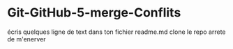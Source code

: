 # Git-GitHub-5-merge-Conflits

écris quelques ligne de text dans ton fichier readme.md
clone le repo
arrete de m'enerver 
